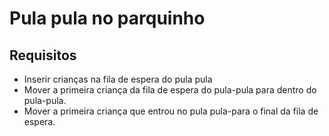 # Pula pula no parquinho

## Requisitos

- Inserir crianças na fila de espera do pula pula
- Mover a primeira criança da fila de espera do pula-pula para dentro do pula-pula.
- Mover a primeira criança que entrou no pula pula-para o final da fila de espera.